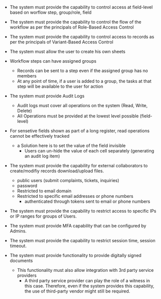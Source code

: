 - The system must provide the capability to control access at field-level based on worflow step, group/role, field
- The system must provide the capability to control the flow of the workflow as per the principals of Role-Based Access Control
- The system must provide the capability to control access to records as per the principals of Variant-Based Access Control
- The system must allow the user to create his own sheets
- Workflow steps can have assigned groups
	- Records can be sent to a step even if the assigned group has no members
	- At any point of time, if a user is added to a group, the tasks at that step will be available to the user for action

- The system must provide Audit Logs
	- Audit logs must cover all operations on the system (Read, Write, Delete)
	- All Operations must be provided at the lowest level possible (field-level)

- For sensetive fields shown as part of a long register, read operations cannot be effectively tracked
	- a Solution here is to set the value of the field invisible
		- Users can un-hide the value of each cell separately (generating an audit log item)

- The system must provide the capability for external collaborators to create/modifiy records download/upload files.
	- public users (submit complaints, tickets, inquiries)
	- password
	- Restricted to email domain
	- Restricted to specific email addresses or phone numbers
		- authenticated through tokens sent to email or phone numbers

- The system must provide the capability to restrict access to specific IPs or IP ranges for groups of Users.
- The system must provide MFA capability that can be configured by Admins.
- The system must provide the capability to restrict session time, session timeout.



- The system must provide functionality to provide digitally signed documents
	- This functionality must also allow integration with 3rd party service providers
		- A third party service provider can play the role of a witness in this case. Therefore, even if the system provides this capability, the use of third-party vendor might still be required.
